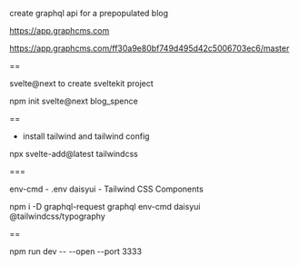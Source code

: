 create  graphql api for a prepopulated blog

https://app.graphcms.com

https://app.graphcms.com/ff30a9e80bf749d495d42c5006703ec6/master



==

svelte@next to create sveltekit project

npm init svelte@next blog_spence


==

- install tailwind and tailwind config

 npx svelte-add@latest tailwindcss


===


 env-cmd - .env
 daisyui - Tailwind CSS Components


npm i -D graphql-request graphql env-cmd daisyui @tailwindcss/typography

==

npm run dev -- --open --port 3333

